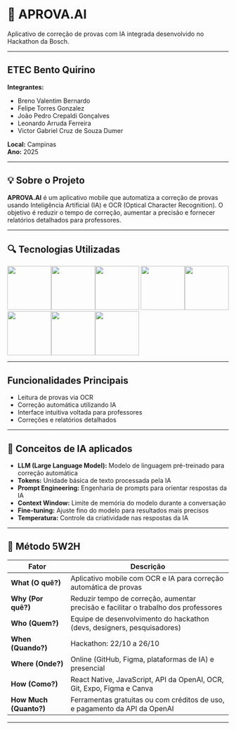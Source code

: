 # 📸 APROVA.AI

Aplicativo de correção de provas com IA integrada desenvolvido no Hackathon da Bosch.

---

## ETEC Bento Quirino

**Integrantes:**
- Breno Valentim Bernardo
- Felipe Torres Gonzalez
- João Pedro Crepaldi Gonçalves
- Leonardo Arruda Ferreira
- Victor Gabriel Cruz de Souza Dumer

**Local:** Campinas  
**Ano:** 2025

---

## 💡 Sobre o Projeto

**APROVA.AI** é um aplicativo mobile que automatiza a correção de provas usando Inteligência Artificial (IA) e OCR (Optical Character Recognition). O objetivo é reduzir o tempo de correção, aumentar a precisão e fornecer relatórios detalhados para professores.

---

## 🔍 Tecnologias Utilizadas
<img src="https://cdn.jsdelivr.net/gh/devicons/devicon@latest/icons/reactnative/reactnative-original.svg" width=100 height=100/><img src="https://cdn.jsdelivr.net/gh/devicons/devicon@latest/icons/nodejs/nodejs-original-wordmark.svg" width=100 height=100/><img src="https://cdn.jsdelivr.net/gh/devicons/devicon@latest/icons/xml/xml-original.svg" width=100 height=100/>  <img src="https://cdn.jsdelivr.net/gh/devicons/devicon@latest/icons/figma/figma-original.svg"  width=100 height=100/><img src="https://cdn.jsdelivr.net/gh/devicons/devicon@latest/icons/canva/canva-original.svg"  width=100 height=100/><img src="https://cdn.jsdelivr.net/gh/devicons/devicon@latest/icons/git/git-original.svg"  width=100 height=100/><img src="https://cdn.jsdelivr.net/gh/devicons/devicon@latest/icons/github/github-original.svg"  width=100 height=100/><img src="https://cdn.jsdelivr.net/gh/devicons/devicon@latest/icons/expo/expo-original.svg"  width=100 height=100/>

---

## Funcionalidades Principais
- Leitura de provas via OCR  
- Correção automática utilizando IA  
- Interface intuitiva voltada para professores  
- Correções e relatórios detalhados  

---
## 🦾 Conceitos de IA aplicados
- **LLM (Large Language Model):** Modelo de linguagem pré-treinado para correção automática  
- **Tokens:** Unidade básica de texto processada pela IA  
- **Prompt Engineering:** Engenharia de prompts para orientar respostas da IA  
- **Context Window:** Limite de memória do modelo durante a conversação  
- **Fine-tuning:** Ajuste fino do modelo para resultados mais precisos  
- **Temperatura:** Controle da criatividade nas respostas da IA  

---

## 🧠 Método 5W2H

| Fator | Descrição |
|-------|-----------|
| **What (O quê?)** | Aplicativo mobile com OCR e IA para correção automática de provas |
| **Why (Por quê?)** | Reduzir tempo de correção, aumentar precisão e facilitar o trabalho dos professores |
| **Who (Quem?)** | Equipe de desenvolvimento do hackathon (devs, designers, pesquisadores) |
| **When (Quando?)** | Hackathon: 22/10 a 26/10 |
| **Where (Onde?)** | Online (GitHub, Figma, plataformas de IA) e presencial |
| **How (Como?)** | React Native, JavaScript, API da OpenAI, OCR, Git, Expo, Figma e Canva |
| **How Much (Quanto?)** | Ferramentas gratuitas ou com créditos de uso, e pagamento da API da OpenAI |

---
